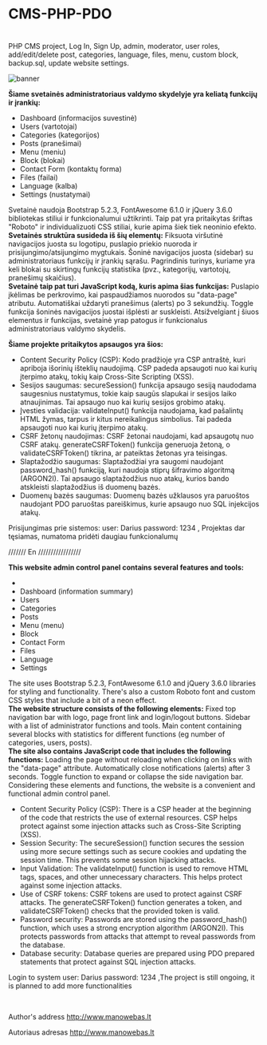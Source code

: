 # CMS-PHP-PDO
# 
PHP CMS project, Log In, Sign Up, admin, moderator, user roles, add/edit/delete post, categories, language, files, menu, custom block, backup.sql, update website settings.

![banner](http://manowebas.lt/wp-content/themes/manowebas/assets/img/logo.png)

<p><b>Šiame svetainės administratoriaus valdymo skydelyje yra keliatą funkcijų ir įrankių:</b>
<ul>
<li>Dashboard (informacijos suvestinė)</li>
<li>Users (vartotojai)</li>
<li>Categories (kategorijos)</li>
<li>Posts (pranešimai)</li>
<li>Menu (meniu)</li>
<li>Block (blokai)</li>
<li>Contact Form (kontaktų forma)</li>
<li>Files (failai)</li>
<li>Language (kalba)</li>
<li>Settings (nustatymai)</li>
</ul>
Svetainė naudoja Bootstrap 5.2.3, FontAwesome 6.1.0 ir jQuery 3.6.0 bibliotekas stiliui ir funkcionalumui užtikrinti. Taip pat yra pritaikytas šriftas "Roboto" ir individualizuoti CSS stiliai, kurie apima šiek tiek neoninio efekto.<br>
  <b>Svetainės struktūra susideda iš šių elementų:</b>
Fiksuota viršutinė navigacijos juosta su logotipu, puslapio priekio nuoroda ir prisijungimo/atsijungimo mygtukais.
Šoninė navigacijos juosta (sidebar) su administratoriaus funkcijų ir įrankių sąrašu.
Pagrindinis turinys, kuriame yra keli blokai su skirtingų funkcijų statistika (pvz., kategorijų, vartotojų, pranešimų skaičius).
<br><b>Svetainė taip pat turi JavaScript kodą, kuris apima šias funkcijas:</b>
Puslapio įkėlimas be perkrovimo, kai paspaudžiamos nuorodos su "data-page" atributu.
Automatiškai uždaryti pranešimus (alerts) po 3 sekundžių.
Toggle funkcija šoninės navigacijos juostai išplėsti ar suskleisti.
Atsižvelgiant į šiuos elementus ir funkcijas, svetainė yrap patogus ir funkcionalus administratoriaus valdymo skydelis.
</p>
<b>Šiame projekte pritaikytos apsaugos yra šios:</b>
<ul>
<li>Content Security Policy (CSP): Kodo pradžioje yra CSP antraštė, kuri apriboja išorinių išteklių naudojimą. CSP padeda apsaugoti nuo kai kurių įterpimo atakų, tokių kaip Cross-Site Scripting (XSS).</li>

<li>Sesijos saugumas: secureSession() funkcija apsaugo sesiją naudodama saugesnius nustatymus, tokie kaip saugūs slapukai ir sesijos laiko atnaujinimas. Tai apsaugo nuo kai kurių sesijos grobimo atakų.</li>

<li>Įvesties validacija: validateInput() funkcija naudojama, kad pašalintų HTML žymas, tarpus ir kitus nereikalingus simbolius. Tai padeda apsaugoti nuo kai kurių įterpimo atakų.</li>

<li>CSRF žetonų naudojimas: CSRF žetonai naudojami, kad apsaugotų nuo CSRF atakų. generateCSRFToken() funkcija generuoja žetoną, o validateCSRFToken() tikrina, ar pateiktas žetonas yra teisingas.</li>

<li>Slaptažodžio saugumas: Slaptažodžiai yra saugomi naudojant password_hash() funkciją, kuri naudoja stiprų šifravimo algoritmą (ARGON2I). Tai apsaugo slaptažodžius nuo atakų, kurios bando atskleisti slaptažodžius iš duomenų bazės.</li>

<li>Duomenų bazės saugumas: Duomenų bazės užklausos yra paruoštos naudojant PDO paruoštas pareiškimus, kurie apsaugo nuo SQL injekcijos atakų.</li>
  </ul>
  <p>Prisijungimas prie sistemos: user: Darius password: 1234 , Projektas dar tęsiamas, numatoma pridėti daugiau funkcionalumų</p>
  
  /////// En /////////////////
  <p><b>This website admin control panel contains several features and tools:</b>
<ul><li>
<li>Dashboard (information summary)</li>
<li>Users</li>
<li>Categories</li>
<li>Posts</li>
<li>Menu (menu)</li>
<li>Block</li>
<li>Contact Form</li>
<li>Files</li>
<li>Language</li>
<li>Settings</li>
</ul>
The site uses Bootstrap 5.2.3, FontAwesome 6.1.0 and jQuery 3.6.0 libraries for styling and functionality. There's also a custom Roboto font and custom CSS styles that include a bit of a neon effect.<br>
   <b>The website structure consists of the following elements:</b>
Fixed top navigation bar with logo, page front link and login/logout buttons.
Sidebar with a list of administrator functions and tools.
Main content containing several blocks with statistics for different functions (eg number of categories, users, posts).
<br><b>The site also contains JavaScript code that includes the following functions:</b>
Loading the page without reloading when clicking on links with the "data-page" attribute.
Automatically close notifications (alerts) after 3 seconds.
Toggle function to expand or collapse the side navigation bar.
Considering these elements and functions, the website is a convenient and functional admin control panel.
</p>
  <ul>
<li>Content Security Policy (CSP): There is a CSP header at the beginning of the code that restricts the use of external resources. CSP helps protect against some injection attacks such as Cross-Site Scripting (XSS).</li>

<li>Session Security: The secureSession() function secures the session using more secure settings such as secure cookies and updating the session time. This prevents some session hijacking attacks.</li>

<li>Input Validation: The validateInput() function is used to remove HTML tags, spaces, and other unnecessary characters. This helps protect against some injection attacks.</li>

<li>Use of CSRF tokens: CSRF tokens are used to protect against CSRF attacks. The generateCSRFToken() function generates a token, and validateCSRFToken() checks that the provided token is valid.</li>

<li>Password security: Passwords are stored using the password_hash() function, which uses a strong encryption algorithm (ARGON2I). This protects passwords from attacks that attempt to reveal passwords from the database.</li>

<li>Database security: Database queries are prepared using PDO prepared statements that protect against SQL injection attacks.</li>
   </ul>
   <p>Login to system user: Darius password: 1234 ,The project is still ongoing, it is planned to add more functionalities</p>
   <br>
   
Author's address http://www.manowebas.lt
 
Autoriaus adresas http://www.manowebas.lt


